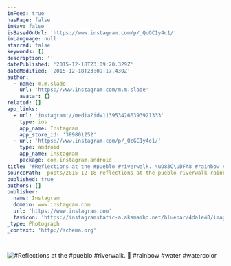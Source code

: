 ```yaml
---
inFeed: true
hasPage: false
inNav: false
isBasedOnUrl: 'https://www.instagram.com/p/_QcGC1y4c1/'
inLanguage: null
starred: false
keywords: []
description: ''
datePublished: '2015-12-18T23:09:20.329Z'
dateModified: '2015-12-18T23:09:17.430Z'
author:
  - name: m.m.slade
    url: 'https://www.instagram.com/m.m.slade'
    avatar: {}
related: []
app_links:
  - url: 'instagram://media?id=1139534266393921333'
    type: ios
    app_name: Instagram
    app_store_id: '389801252'
  - url: 'https://www.instagram.com/p/_QcGC1y4c1/'
    type: android
    app_name: Instagram
    package: com.instagram.android
title: "#Reflections at the #pueblo #riverwalk. \uD83C\uDFA8 #rainbow #water #watercolor"
sourcePath: _posts/2015-12-18-reflections-at-the-pueblo-riverwalk-rainbow-water.md
published: true
authors: []
publisher:
  name: Instagram
  domain: www.instagram.com
  url: 'https://www.instagram.com'
  favicon: 'https://instagramstatic-a.akamaihd.net/bluebar/4da1e40/images/ico/favicon.ico'
_type: Photograph
_context: 'http://schema.org'

---
```

![#Reflections at the #pueblo #riverwalk.  #rainbow #water #watercolor](https://s3-us-west-2.amazonaws.com/the-grid-img/p/63d2b04bef9204b410e248d6104bfe80ff8fa360.jpg)